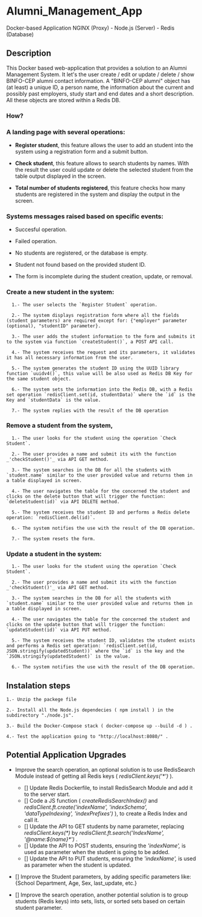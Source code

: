 # Alumni_Management_App
 Docker-based Application NGINX (Proxy) - Node.js (Server) - Redis (Database)

## Description
This Docker based web-application that provides a solution to an Alumni Management System.
It let's the user create / edit or update / delete / show BINFO-CEP alumni contact information. A "BINFO-CEP alumni" object has (at least) a unique ID, a person name, the information about the current and possibly past employers, study start and end dates and a short description. All these objects are stored within a Redis DB.

### How?
### A landing page with several operations: 

* __Register student__, this feature allows the user to add an student into the system using a registration form and a submit button.

* __Check student__, this feature allows to search students by names. With the result the user could update or delete the selected student from the table output displayed in the screen.

* __Total number of students registered__, this feature checks how many students are registered in the system and display the output in the screen.


### Systems messages raised based on specific events:

* Succesful operation.

* Failed operation.

* No students are registered, or the database is empty.

* Student not found based on the provided student ID.

* The form is incomplete during the student creation, update, or removal. 


### Create a new student in the system:

      1.- The user selects the `Register Student` operation.

      2.- The system displays registration form where all the fields (student parameters) are required except for: {"employer" parameter (optional), "studentID" parameter}.

      3.- The user adds the student information to the form and submits it to the system via function `createStudent()`, a POST API call. 

      4.- The system receives the request and its parameters, it validates it has all necessary information from the user.

      5.- The system generates the student ID using the UUID library function `uuidv4()`, this value will be also used as Redis DB Key for the same student object.

      6.- The system sets the information into the Redis DB, with a Redis set operation `redisClient.set(id, studentData)` where the `id` is the Key and `studentData` is the value.

      7.- The system replies with the result of the DB operation


### Remove a student from the system,

      1.- The user looks for the student using the operation `Check Student`.

      2.- The user provides a name and submit its with the function _'checkStudent()'_ via API GET method.

      3.- The system searches in the DB for all the students with `student.name` similar to the user provided value and returns them in a table displayed in screen.

      4.- The user navigates the table for the concerned the student and clicks on the delete button that will trigger the function: `deleteStudent(id)` via API DELETE method.

      5.- The system receives the student ID and performs a Redis delete operation: `redisClient.del(id)`.

      6.- The system notifies the use with the result of the DB operation.

      7.- The system resets the form.


### Update a student in the system:

      1.- The user looks for the student using the operation `Check Student`.

      2.- The user provides a name and submit its with the function _'checkStudent()'_ via API GET method.

      3.- The system searches in the DB for all the students with `student.name` similar to the user provided value and returns them in a table displayed in screen.

      4.- The user navigates the table for the concerned the student and clicks on the update button that will trigger the function: `updateStudent(id)` via API PUT method.

      5.- The system receives the student ID, validates the student exists and performs a Redis set operation: `redisClient.set(id, JSON.stringify(updatedStudent))` where the `id` is the key and the `JSON.stringify(updatedStudent)` is the value.

      6.- The system notifies the use with the result of the DB operation.


## Instalation steps

    1.- Unzip the packege file

    2.- Install all the Node.js dependecies ( npm install ) in the subdirectory "./node.js".

    3.- Build the Docker-Compose stack ( docker-compose up --build -d ) .

    4.- Test the application going to "http://localhost:8080/" .


## Potential Application Upgrades

- Improve the search operation, an optional solution is to use RedisSearch Module instead of getting all Redis keys ( _redisClient.keys('*')_ ).
   - []  Update Redis Dockerfile, to install RedisSearch Module and add it to the server start.
   - []  Code a JS function ( _createRedisSearchIndex()_ and _redisClient.ft.create('indexName', 'indexSchema', 'dataTypeIndexing', 'indexPrefixes')_ ), to create a Redis Index and call it.
   - []  Update the API to GET students by name parameter, replacing _redisClient.keys(*)_ by _redisClient.ft.search('IndexName', '@name:${name}*')_ .
   - []  Update the API to POST students, ensuring the _'indexName',_ is used as parameter when the student is going to be added.
   - []  Update the API to PUT students, ensuring the _'indexName',_ is used as parameter when the student is updated.

- [] Improve the Student parameters, by adding specific parameters like: {School Department, Age, Sex, last_update, etc.}

- [] Improve the search operation, another potential solution is to group students (Redis keys) into sets, lists, or sorted sets based on certain student parameter.
